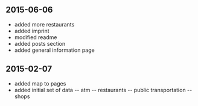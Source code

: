 
2015-06-06
----------
- added more restaurants
- added imprint
- modified readme
- added posts section
- added general information page


2015-02-07
----------
- added map to pages
- added initial set of data
-- atm
-- restaurants
-- public transportation
-- shops
